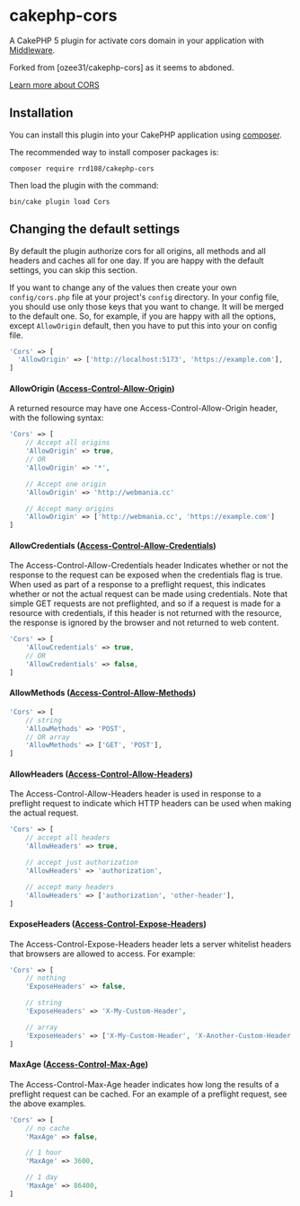 # cakephp-cors

A CakePHP 5 plugin for activate cors domain in your application with [Middleware](https://book.cakephp.org/5/en/controllers/middleware.html).

Forked from [ozee31/cakephp-cors] as it seems to abdoned.

[Learn more about CORS](https://developer.mozilla.org/en-US/docs/Web/HTTP/Access_control_CORS)

## Installation

You can install this plugin into your CakePHP application using [composer](http://getcomposer.org).

The recommended way to install composer packages is:

```
composer require rrd108/cakephp-cors
```

Then load the plugin with the command:

```
bin/cake plugin load Cors
```

## Changing the default settings

By default the plugin authorize cors for all origins, all methods and all headers and caches all for one day.
If you are happy with the default settings, you can skip this section.

If you want to change any of the values then create your own `config/cors.php` file at your project's `config` directory. In your config file, you should use only those keys that you want to change. It will be merged to the default one. So, for example, if you are happy with all the options, except `AllowOrigin` default, then you have to put this into your on config file.

```php
'Cors' => [
  'AllowOrigin' => ['http://localhost:5173', 'https://example.com'],
]
```

#### AllowOrigin ([Access-Control-Allow-Origin](https://developer.mozilla.org/en-US/docs/Web/HTTP/Access_control_CORS#Access-Control-Allow-Origin))

A returned resource may have one Access-Control-Allow-Origin header, with the following syntax:

```php
'Cors' => [
    // Accept all origins
    'AllowOrigin' => true,
    // OR
    'AllowOrigin' => '*',

    // Accept one origin
    'AllowOrigin' => 'http://webmania.cc'

    // Accept many origins
    'AllowOrigin' => ['http://webmania.cc', 'https://example.com']
]
```

#### AllowCredentials ([Access-Control-Allow-Credentials](https://developer.mozilla.org/en-US/docs/Web/HTTP/Access_control_CORS#Access-Control-Allow-Credentials))

The Access-Control-Allow-Credentials header Indicates whether or not the response to the request can be exposed when the credentials flag is true. When used as part of a response to a preflight request, this indicates whether or not the actual request can be made using credentials. Note that simple GET requests are not preflighted, and so if a request is made for a resource with credentials, if this header is not returned with the resource, the response is ignored by the browser and not returned to web content.

```php
'Cors' => [
    'AllowCredentials' => true,
    // OR
    'AllowCredentials' => false,
]
```

#### AllowMethods ([Access-Control-Allow-Methods](https://developer.mozilla.org/en-US/docs/Web/HTTP/Access_control_CORS#Access-Control-Allow-Methods))

```php
'Cors' => [
    // string
    'AllowMethods' => 'POST',
    // OR array
    'AllowMethods' => ['GET', 'POST'],
]
```

#### AllowHeaders ([Access-Control-Allow-Headers](https://developer.mozilla.org/en-US/docs/Web/HTTP/Access_control_CORS#Access-Control-Allow-Headers))

The Access-Control-Allow-Headers header is used in response to a preflight request to indicate which HTTP headers can be used when making the actual request.

```php
'Cors' => [
    // accept all headers
    'AllowHeaders' => true,

    // accept just authorization
    'AllowHeaders' => 'authorization',

    // accept many headers
    'AllowHeaders' => ['authorization', 'other-header'],
]
```

#### ExposeHeaders ([Access-Control-Expose-Headers](https://developer.mozilla.org/en-US/docs/Web/HTTP/Access_control_CORS#Access-Control-Expose-Headers))

The Access-Control-Expose-Headers header lets a server whitelist headers that browsers are allowed to access. For example:

```php
'Cors' => [
    // nothing
    'ExposeHeaders' => false,

    // string
    'ExposeHeaders' => 'X-My-Custom-Header',

    // array
    'ExposeHeaders' => ['X-My-Custom-Header', 'X-Another-Custom-Header'],
]
```

#### MaxAge ([Access-Control-Max-Age](https://developer.mozilla.org/en-US/docs/Web/HTTP/Access_control_CORS#Access-Control-Max-Age))

The Access-Control-Max-Age header indicates how long the results of a preflight request can be cached. For an example of a preflight request, see the above examples.

```php
'Cors' => [
    // no cache
    'MaxAge' => false,

    // 1 hour
    'MaxAge' => 3600,

    // 1 day
    'MaxAge' => 86400,
]
```
